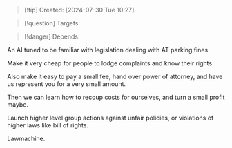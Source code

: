 
>[!tip] Created: [2024-07-30 Tue 10:27]

>[!question] Targets: 

>[!danger] Depends: 

An AI tuned to be familiar with legislation dealing with AT parking fines.

Make it very cheap for people to lodge complaints and know their rights.

Also make it easy to pay a small fee, hand over power of attorney, and have us represent you for a very small amount.

Then we can learn how to recoup costs for ourselves, and turn a small profit maybe.

Launch higher level group actions against unfair policies, or violations of higher laws like bill of rights.

Lawmachine.